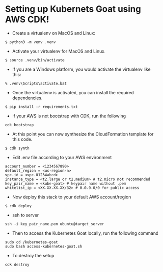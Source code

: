 
# Setting up Kubernets Goat using AWS CDK!

- Create a virtualenv on MacOS and Linux:

```
$ python3 -m venv .venv
```

- Activate your virtualenv for MacOS and Linux.

```
$ source .venv/bin/activate
```

- If you are a Windows platform, you would activate the virtualenv like this:

```
% .venv\Scripts\activate.bat
```

- Once the virtualenv is activated, you can install the required dependencies.

```
$ pip install -r requirements.txt
```

- If your AWS is not bootstrap with CDK, run the following

```
cdk bootstrap
```

- At this point you can now synthesize the CloudFormation template for this code.

```
$ cdk synth
```

- Edit .env file according to your AWS environment

```
account_number = <1234567890>
default_region = <us-region-n>
vpc-id = <vpc-01234abcd> 
instance_type = <t2.large or t2.medium> # t2.micro not recommended 
key_pair_name = <kube-goat> # keypair name without .pem
whitelist_ip = <XX.XX.XX.XX/32> # 0.0.0.0/0 for public access
```

- Now deploy this stack to your default AWS account/region

```
$ cdk deploy
```

- ssh to server

```
ssh -i key_pair_name.pem ubuntu@target_server
```

- Then to access the Kubernetes Goat locally, run the following command

```
sudo cd /kubernetes-goat
sudo bash access-kubernetes-goat.sh
```

- To destroy the setup

```
cdk destroy
```



